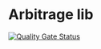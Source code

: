 # Arbitrage lib


[![Quality Gate Status](https://sonarcloud.io/api/project_badges/measure?project=janfabian_arbitrage-lib&metric=alert_status)](https://sonarcloud.io/summary/new_code?id=janfabian_arbitrage-lib)